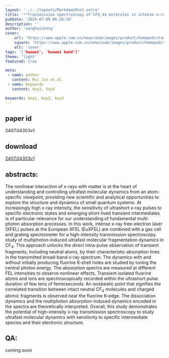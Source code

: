 ```yaml
---
layout: '../../layouts/MarkdownPost.astro'
title: '**Transmission spectroscopy of CF$_4$ molecules in intense x-ray fields**'
pubDate: '2024-07-09 06:26:19'
description: ''
author: 'wanghaisheng'
cover:
    url: 'https://www.apple.com.cn/newsroom/images/product/homepod/standard/Apple-HomePod-hero-230118_big.jpg.large_2x.jpg'
    square: 'https://www.apple.com.cn/newsroom/images/product/homepod/standard/Apple-HomePod-hero-230118_big.jpg.large_2x.jpg'
    alt: 'cover'
tags: '['huawei', 'huawei band']' 
theme: 'light'
featured: true

meta:
 - name: author
   content: Rui Jin et.al.
 - name: keywords
   content: key3, key4

keywords: key1, key2, key3
---
```


## paper id
2407.04303v1
## download
[2407.04303v1](http://arxiv.org/abs/2407.04303v1)
## abstracts:
The nonlinear interaction of x-rays with matter is at the heart of understanding and controlling ultrafast molecular dynamics from an atom-specific viewpoint, providing new scientific and analytical opportunities to explore the structure and dynamics of small quantum systems. At increasingly high x-ray intensity, the sensitivity of ultrashort x-ray pulses to specific electronic states and emerging short-lived transient intermediates is of particular relevance for our understanding of fundamental multi-photon absorption processes. In this work, intense x-ray free-electron laser (XFEL) pulses at the European XFEL (EuXFEL) are combined with a gas cell and grating spectrometer for a high-intensity transmission spectroscopy study of multiphoton-induced ultrafast molecular fragmentation dynamics in CF$_4$. This approach unlocks the direct intra-pulse observation of transient fragments, including neutral atoms, by their characteristic absorption lines in the transmitted broad-band x-ray spectrum. The dynamics with and without initially producing fluorine K-shell holes are studied by tuning the central photon energy. The absorption spectra are measured at different FEL intensities to observe nonlinear effects. Transient isolated fluorine atoms and ions are spectroscopically recorded within the ultrashort pulse duration of few tens of femtoseconds. An isosbestic point that signifies the correlated transition between intact neutral CF$_4$ molecules and charged atomic fragments is observed near the fluorine K-edge. The dissociation dynamics and the multiphoton absorption-induced dynamics encoded in the spectra are theoretically interpreted. Overall, this study demonstrates the potential of high-intensity x-ray transmission spectroscopy to study ultrafast molecular dynamics with sensitivity to specific intermediate species and their electronic structure.
## QA:
coming soon

